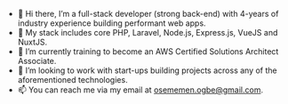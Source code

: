 - 👋 Hi there, I’m a full-stack developer (strong back-end) with 4-years of industry experience building performant web apps.
- 👀 My stack includes core PHP, Laravel, Node.js, Express.js, VueJS and NuxtJS.
- 🌱 I’m currently training to become an AWS Certified Solutions Architect Associate.
- 💞️ I’m looking to work with start-ups building projects across any of the aforementioned technologies.
- 📫 You can reach me via my email at osememen.ogbe@gmail.com.

<!---
oseogbe/oseogbe is a ✨ special ✨ repository because its `README.md` (this file) appears on your GitHub profile.
You can click the Preview link to take a look at your changes.
--->
